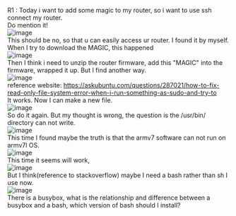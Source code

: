 R1 : Today i want to add some magic to my router, so i want to use ssh connect my router.  
  Do mention it!  
  ![image](https://user-images.githubusercontent.com/50364332/206177674-f36d6bf1-8ad8-405c-8789-3ae4cb310d2b.png)  
  This should be no, so that u can easily access ur router. I found it by myself.  
  When I try to download the MAGIC, this happened  
  ![image](https://user-images.githubusercontent.com/50364332/206178667-7bfe44a3-bfd9-4bf1-b9d7-174176eef9b0.png)  
  Then I think i need to unzip the router firmware, add this "MAGIC" into the firmware, wrapped it up.
  But I find another way.  
  ![image](https://user-images.githubusercontent.com/50364332/206189488-d7f1d1d8-f331-41dd-acd2-1c9decc77dd9.png)  
  reference website: https://askubuntu.com/questions/287021/how-to-fix-read-only-file-system-error-when-i-run-something-as-sudo-and-try-to  
  It works. Now I can make a new file.  
  ![image](https://user-images.githubusercontent.com/50364332/206189780-4c362196-d5b8-449b-b762-5e0bdf45c0ae.png)  
  So do it again. But my thought is wrong, the question is the /usr/bin/ directory can not write.  
  ![image](https://user-images.githubusercontent.com/50364332/206190261-c9a758b0-ce64-40f6-937d-a79d5ef9897d.png)  
  This time I found maybe the truth is that the armv7 software can not run on armv7l OS.  
  ![image](https://user-images.githubusercontent.com/50364332/206191149-6f6bb3cb-143f-405c-911e-c9adb9c07f9b.png)  
  This time it seems will work,  
  ![image](https://user-images.githubusercontent.com/50364332/206195272-b5667cca-eac4-49f2-a151-796d4e9b2205.png)  
  But I think(reference to stackoverflow) maybe I need a bash rather than sh I use now.  
  ![image](https://user-images.githubusercontent.com/50364332/206195502-2039b7b4-1254-4c8e-885a-133eb42191f3.png)  
  There is a busybox, what is the relationship and difference between a busybox and a bash, which version of bash should I install?  
  

  

  



  
